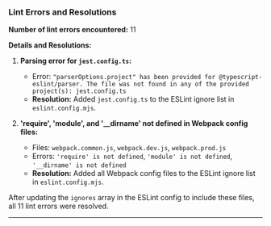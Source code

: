 ### Lint Errors and Resolutions

**Number of lint errors encountered:** 11

**Details and Resolutions:**

1. **Parsing error for `jest.config.ts`:**

   - Error: `"parserOptions.project" has been provided for @typescript-eslint/parser. The file was not found in any of the provided project(s): jest.config.ts`
   - **Resolution:** Added `jest.config.ts` to the ESLint ignore list in `eslint.config.mjs`.

2. **'require', 'module', and '\_\_dirname' not defined in Webpack config files:**
   - Files: `webpack.common.js`, `webpack.dev.js`, `webpack.prod.js`
   - Errors: `'require' is not defined`, `'module' is not defined`, `'__dirname' is not defined`
   - **Resolution:** Added all Webpack config files to the ESLint ignore list in `eslint.config.mjs`.

After updating the `ignores` array in the ESLint config to include these files, all 11 lint errors were resolved.

---
